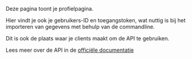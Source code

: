 Deze pagina toont je profielpagina.

Hier vindt je ook je gebruikers-ID en toegangstoken, wat nuttig is bij het importeren van gegevens met behulp van de commandline.

Dit is ook de plaats waar je clients maakt om de API te gebruiken.

Lees meer over de API in de [officiële documentatie](https://firefly-iii.readthedocs.io/en/latest/api/start.html)